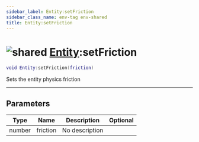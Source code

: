```yaml
---
sidebar_label: Entity:setFriction
sidebar_class_name: env-tag env-shared
title: Entity:setFriction
---
```


# <img src='/img/wiki/shared.png' alt='shared' classname='env-tag' /> [Entity](../entity/README.md):setFriction

```lua
void Entity:setFriction(friction)
```

Sets the entity physics friction<br/>

-----------------
## Parameters

| Type   | Name | Description | Optional |
| ------ | ---- | ----------- | -------: |
| number | friction | No description |   |
